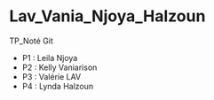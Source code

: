 # Lav_Vania_Njoya_Halzoun

TP_Noté Git

- P1 : Leila Njoya
- P2 : Kelly Vaniarison
- P3 : Valérie LAV
- P4 : Lynda Halzoun
